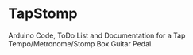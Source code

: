 # TapStomp
Arduino Code, ToDo List and Documentation for a Tap Tempo/Metronome/Stomp Box Guitar Pedal.
